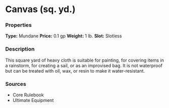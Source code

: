 ﻿---
Title: "Canvas (sq. yd.)"
Type: "Mundane"
Price: "0.1 gp"
Weight: "1 lb."
Slot: "Slotless"
Description: |
  "This square yard of heavy cloth is suitable for painting, for covering items in a rainstorm, for creating a sail, or as an improvised bag. It is not waterproof but can be treated with oil, wax, or resin to make it water-resistant."
Sources: "['Core Rulebook', 'Ultimate Equipment']"
---

# Canvas (sq. yd.)

### Properties

**Type:** Mundane **Price:** 0.1 gp **Weight:** 1 lb. **Slot:** Slotless

### Description

This square yard of heavy cloth is suitable for painting, for covering items in a rainstorm, for creating a sail, or as an improvised bag. It is not waterproof but can be treated with oil, wax, or resin to make it water-resistant.

### Sources

* Core Rulebook
* Ultimate Equipment